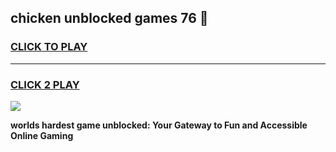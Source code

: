 
## chicken unblocked games 76 👋
<h3>
<a href="https://premium.freeplayer.one?title=chicken_unblocked_games_76&ref=13F">CLICK TO PLAY</a></h3>
<hr>

<h3>
<a href="https://premium.freeplayer.one?title=chicken_unblocked_games_76&ref=13F">CLICK 2 PLAY</a>
  
</h3>

<a href="https://premium.freeplayer.one?title=chicken_unblocked_games_76&ref=12F/"><img src="https://clearcache.store/games.png"></a>


**worlds hardest game unblocked: Your Gateway to Fun and Accessible Online Gaming**
